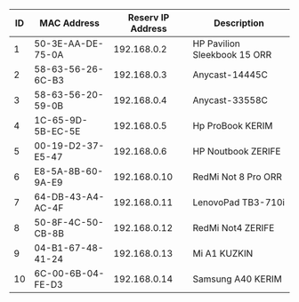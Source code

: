 | ID  | MAC Address | Reserv IP Address | Description |
| --- | --- | --- | --- |
| 1   | 50-3E-AA-DE-75-0A | 192.168.0.2 | HP Pavilion Sleekbook 15 ORR|
| 2   | 58-63-56-26-6C-B3 | 192.168.0.3 | Anycast-14445C |
| 3   | 58-63-56-20-59-0B | 192.168.0.4 | Anycast-33558C |
| 4   |1C-65-9D-5B-EC-5E|192.168.0.5|Hp ProBook KERIM|
| 5   |00-19-D2-37-E5-47|192.168.0.6|HP Noutbook ZERIFE|
| 6   | E8-5A-8B-60-9A-E9 | 192.168.0.10 | RedMi Not 8 Pro ORR |
| 7   |64-DB-43-A4-AC-4F| 192.168.0.11 |LenovoPad TB3-710i|
| 8   | 50-8F-4C-50-CB-8B | 192.168.0.12 | RedMi Not4 ZERIFE |
| 9    |04-B1-67-48-41-24| 192.168.0.13|Mi A1 KUZKIN|
| 10   |6C-00-6B-04-FE-D3|192.168.0.14|Samsung A40 KERIM|
